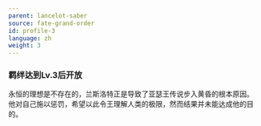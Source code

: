 ```yaml
---
parent: lancelot-saber
source: fate-grand-order
id: profile-3
language: zh
weight: 3
---
```


### 羁绊达到Lv.3后开放

永恒的理想是不存在的，兰斯洛特正是导致了亚瑟王传说步入黄昏的根本原因。
他对自己施以惩罚，希望以此令王理解人类的极限，然而结果并未能达成他的目的。
